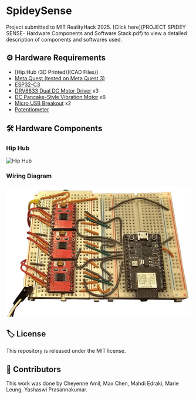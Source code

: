 # SpideySense
Project submitted to MIT RealityHack 2025. 
[Click here](PROJECT SPIDEY SENSE- Hardware Components and Software Stack.pdf) to view a detailed description of components and softwares used.

## ⚙️ Hardware Requirements
* [Hip Hub (3D Printed)](CAD Files/)
* [Meta Quest (tested on Meta Quest 3)](https://www.meta.com/quest/quest-3/)
* [ESP32-C3](https://www.digikey.com/en/products/detail/espressif-systems/ESP32-C3-DEVKITM-1U/15198974?gQT=2)
* [DRV8833 Dual DC Motor Driver](https://electropeak.com/drv8833-dual-motor-driver) x3
* [DC Pancake-Style Vibration Motor](https://www.digikey.com/en/products/detail/adafruit-industries-llc/1201/5353637?gQT=1) x6
* [Micro USB Breakout](https://www.sparkfun.com/sparkfun-microb-usb-breakout.html?gQT=1) x2
* [Potentiometer](https://www.digikey.com/en/products/detail/cts-electrocomponents/026TB32R103B1A1/203780)

## 🛠️ Hardware Components
### Hip Hub
<img src="Images/Circuit Box.gif" alt="Hip Hub" width="50%"/>

### Wiring Diagram
<img src="Images/Spidey_circuit.png" alt="Circuit Design" width="\linewidth"/>

## 🏷️ License
This repository is released under the MIT license.

## 🙏 Contributors
This work was done by Cheyenne Amil, Max Chen, Mahdi Edraki, Marie Leung, Yashaswi Prasannakumar.